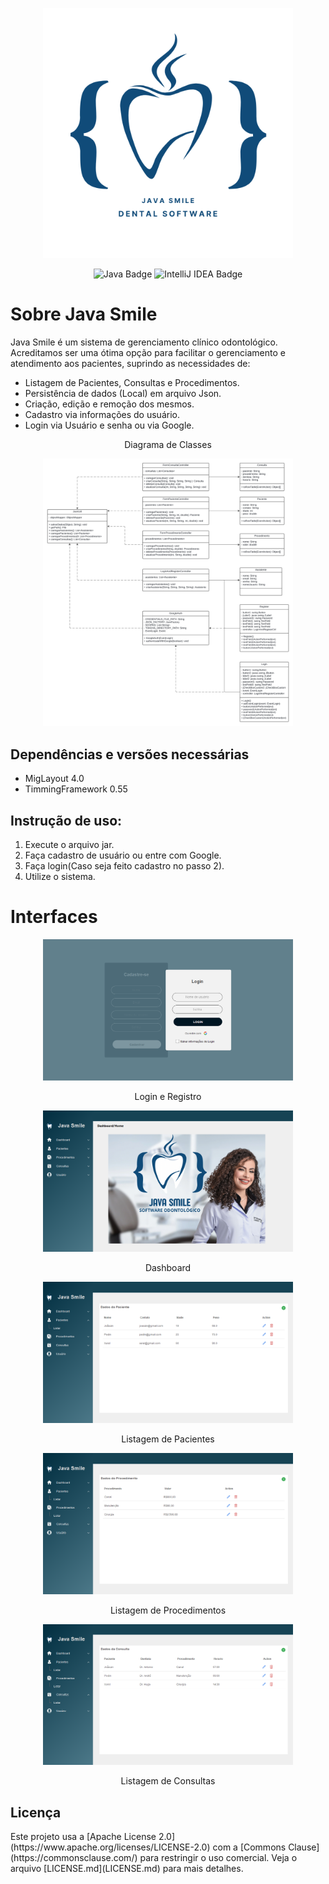 <p align="center">
  <img src="javaSmile.png" alt="Java Smile" width="400">
</p>

<p align="center">
  <img src="https://img.shields.io/badge/java-%23ED8B00.svg?style=for-the-badge&logo=openjdk&logoColor=white" alt="Java Badge">
  <img src="https://img.shields.io/badge/IntelliJIDEA-000000.svg?style=for-the-badge&logo=intellij-idea&logoColor=white" alt="IntelliJ IDEA Badge">
</p>

<h1>Sobre Java Smile</h1>

<p>Java Smile é um sistema de gerenciamento clínico odontológico. Acreditamos ser uma ótima opção para facilitar o gerenciamento 
  e atendimento aos pacientes, suprindo as necessidades de:</p>
<ul>
  <li>Listagem de Pacientes, Consultas e Procedimentos.</li>
  <li>Persistência de dados (Local) em arquivo Json.</li>
  <li>Criação, edição e remoção dos mesmos.</li>
  <li>Cadastro via informações do usuário.</li>
  <li>Login via Usuário e senha ou via Google.</li>
</ul>

<div align="center">
  <p>Diagrama de Classes</p>
</div>
<p align="center">
  <img src="Diagrama.png" alt="Diagrama" width="400">
</p>

<h2>Dependências e versões necessárias</h2>
<ul>
    <li>MigLayout 4.0</li>
    <li>TimmingFramework 0.55</li>
</ul>

<h2>Instrução de uso:</h2>
<ol>
    <li>Execute o arquivo jar.</li>
    <li>Faça cadastro de usuário ou entre com Google.</li>
    <li>Faça login(Caso seja feito cadastro no passo 2).</li>
    <li>Utilize o sistema.</li>
</ol>

<h1>Interfaces</h1>

<p align="center">
  <img src="LoginAndRegister.png" alt="Login and Register" width="400">
</p>
<div align="center">
  <p>Login e Registro</p>
</div>

<p align="center">
  <img src="dashboard.png" alt="Dashboard" width="400">
</p>
<div align="center">
  <p>Dashboard</p>
</div>

<p align="center">
  <img src="listagemPacientes.png" alt="Listagem Pacientes" width="400">
</p>
<div align="center">
  <p>Listagem de Pacientes</p>
</div>
<p align="center">
  <img src="listagemProcedimentos.png" alt="Listagem Procedimentos" width="400">
</p>
<div align="center">
  <p>Listagem de Procedimentos</p>
</div>
<p align="center">
  <img src="listagemConsultas.png" alt="Listagem Consultas" width="400">
</p>
<div align="center">
  <p>Listagem de Consultas</p>
</div>

<h2>Licença</h2>
Este projeto usa a [Apache License 2.0](https://www.apache.org/licenses/LICENSE-2.0) com a [Commons Clause](https://commonsclause.com/) para restringir o uso comercial. Veja o arquivo [LICENSE.md](LICENSE.md) para mais detalhes.
